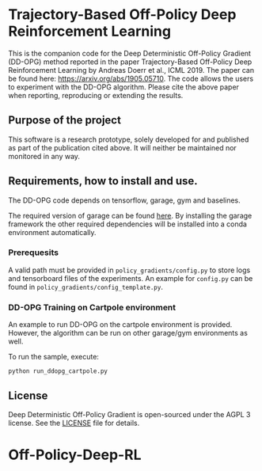 # Trajectory-Based Off-Policy Deep Reinforcement Learning

This is the companion code for the Deep Deterministic Off-Policy Gradient (DD-OPG) method reported in the paper
Trajectory-Based Off-Policy Deep Reinforcement Learning by Andreas Doerr et al., ICML 2019. The paper can
be found here: https://arxiv.org/abs/1905.05710. The code allows the users to experiment with the DD-OPG algorithm. Please cite the
above paper when reporting, reproducing or extending the results.

## Purpose of the project

This software is a research prototype, solely developed for and published as
part of the publication cited above. It will neither be
maintained nor monitored in any way.

## Requirements, how to install and use.

The DD-OPG code depends on tensorflow, garage, gym and baselines.

The required version of garage can be found [here](https://github.com/rlworkgroup/garage/tree/582c3c56ffc3b60f0b371c77aec170a6b7aa7210). By installing the garage framework
the other required dependencies will be installed into a conda environment automatically.

### Prerequesits

A valid path must be provided in `policy_gradients/config.py` to store logs and
tensorboard files of the experiments.
An example for `config.py` can be found in `policy_gradients/config_template.py`.

### DD-OPG Training on Cartpole environment

An example to run DD-OPG on the cartpole environment is provided. However,
the algorithm can be run on other garage/gym environments as well.

To run the sample, execute:
```
python run_ddopg_cartpole.py
```

## License

Deep Deterministic Off-Policy Gradient is open-sourced under the AGPL 3 license. See the
[LICENSE](LICENSE) file for details.
# Off-Policy-Deep-RL
